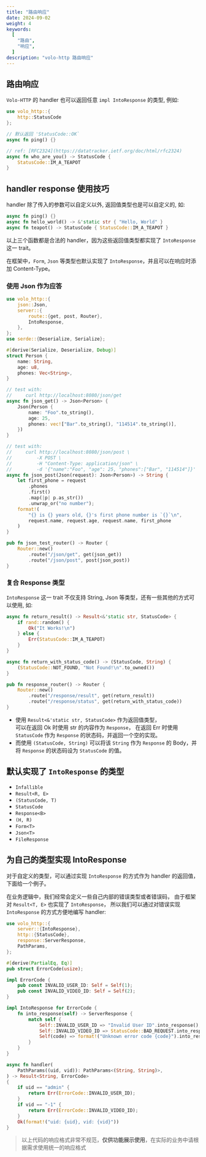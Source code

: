 ```yaml
---
title: "路由响应"
date: 2024-09-02
weight: 4
keywords:
  [
    "路由",
    "响应",
  ]
description: "volo-http 路由响应"
---
```


## 路由响应

`Volo-HTTP` 的 handler 也可以返回任意 `impl IntoResponse` 的类型, 例如:

```rust
use volo_http::{
    http::StatusCode
};

// 默认返回 'StatusCode::OK`
async fn ping() {}

// ref: [RFC2324](https://datatracker.ietf.org/doc/html/rfc2324)
async fn who_are_you() -> StatusCode {
    StatusCode::IM_A_TEAPOT
}
```

## handler response 使用技巧

handler 除了传入的参数可以自定义以外, 返回值类型也是可以自定义的, 如:

```rust
async fn ping() {}
async fn hello_world() -> &'static str { "Hello, World" }
async fn teapot() -> StatusCode { StatusCode::IM_A_TEAPOT }
```

以上三个函数都是合法的 handler，因为这些返回值类型都实现了 `IntoResponse` 这一 trait。

在框架中，`Form`, `Json` 等类型也默认实现了 `IntoResponse`，并且可以在响应时添加 Content-Type。

### 使用 Json 作为应答

```rust
use volo_http::{
    json::Json,
    server::{
        route::{get, post, Router},
        IntoResponse,
    },
};
use serde::{Deserialize, Serialize};

#[derive(Serialize, Deserialize, Debug)]
struct Person {
    name: String,
    age: u8,
    phones: Vec<String>,
}

// test with:
//     curl http://localhost:8080/json/get
async fn json_get() -> Json<Person> {
    Json(Person {
        name: "Foo".to_string(),
        age: 25,
        phones: vec!["Bar".to_string(), "114514".to_string()],
    })
}

// test with:
//     curl http://localhost:8080/json/post \
//         -X POST \
//         -H "Content-Type: application/json" \
//         -d '{"name":"Foo", "age": 25, "phones":["Bar", "114514"]}'
async fn json_post(Json(request): Json<Person>) -> String {
    let first_phone = request
        .phones
        .first()
        .map(|p| p.as_str())
        .unwrap_or("no number");
    format!(
        "{} is {} years old, {}'s first phone number is `{}`\n",
        request.name, request.age, request.name, first_phone
    )
}

pub fn json_test_router() -> Router {
    Router::new()
        .route("/json/get", get(json_get))
        .route("/json/post", post(json_post))
}
```

### 复合 Response 类型

`IntoResponse` 这一 trait 不仅支持 String, Json 等类型，还有一些其他的方式可以使用, 如:

```rust
async fn return_result() -> Result<&'static str, StatusCode> {
    if rand::random() {
        Ok("It Works!\n")
    } else {
        Err(StatusCode::IM_A_TEAPOT)
    }
}

async fn return_with_status_code() -> (StatusCode, String) {
    (StatusCode::NOT_FOUND, "Not Found!\n".to_owned())
}

pub fn response_router() -> Router {
    Router::new()
        .route("/response/result", get(return_result))
        .route("/response/status", get(return_with_status_code))
}
```

- 使用 `Result<&'static str, StatusCode>` 作为返回值类型，  
  可以在返回 Ok 时使用 str 的内容作为 `Response`，
  在返回 Err 时使用 `StatusCode` 作为 `Response` 的状态码，并返回一个空的实现。
- 而使用 `(StatusCode, String)` 可以将该 `String` 作为 `Response` 的 Body，并将 `Response` 的状态码设为 `StatusCode` 的值。

## 默认实现了 `IntoResponse` 的类型

- `Infallible`
- `Result<R, E>`
- `(StatusCode, T)`
- `StatusCode`
- `Response<B>`
- `(H, R)`
- `Form<T>`
- `Json<T>`
- `FileResponse`

## 为自己的类型实现 IntoResponse

对于自定义的类型，可以通过实现 `IntoResponse` 的方式作为 handler 的返回值，下面给一个例子。

在业务逻辑中，我们经常会定义一些自己内部的错误类型或者错误码，
由于框架对 `Result<T, E>` 也实现了 `IntoResponse`，
所以我们可以通过对错误实现 `IntoResponse` 的方式方便地编写 handler:

```rust
use volo_http::{
    server::{IntoResponse},
    http::{StatusCode},
    response::ServerResponse,
    PathParams,
};

#[derive(PartialEq, Eq)]
pub struct ErrorCode(usize);

impl ErrorCode {
    pub const INVALID_USER_ID: Self = Self(1);
    pub const INVALID_VIDEO_ID: Self = Self(2);
}

impl IntoResponse for ErrorCode {
    fn into_response(self) -> ServerResponse {
        match self {
            Self::INVALID_USER_ID => "Invalid User ID".into_response(),
            Self::INVALID_VIDEO_ID => StatusCode::BAD_REQUEST.into_response(),
            Self(code) => format!("Unknown error code {code}").into_response()
        }
    }
}

async fn handler(
    PathParams((uid, vid)): PathParams<(String, String)>,
) -> Result<String, ErrorCode>
{
    if uid == "admin" {
        return Err(ErrorCode::INVALID_USER_ID);
    }
    if vid == "-1" {
        return Err(ErrorCode::INVALID_VIDEO_ID);
    }
    Ok(format!("uid: {uid}, vid: {vid}"))
}
```

> 以上代码的响应格式非常不规范，**仅供功能展示使用**，在实际的业务中请根据需求使用统一的响应格式
